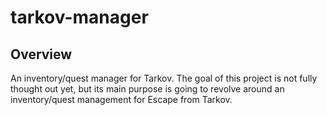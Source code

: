# tarkov-manager
## Overview
An inventory/quest manager for Tarkov. The goal of this project is not fully thought out yet, but its main purpose is going to revolve around an inventory/quest management for Escape from Tarkov.
